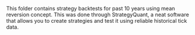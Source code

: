 This folder contains strategy backtests for past 10 years using mean reversion concept. 
This was done through StrategyQuant, a neat software that allows you to create strategies and test it using reliable historical tick data.
